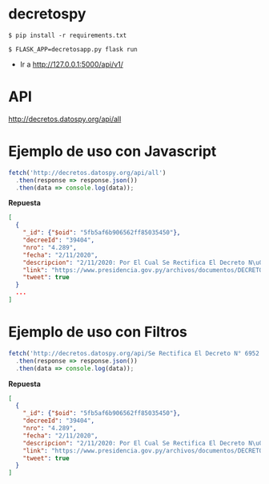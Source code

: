 # decretospy
```
$ pip install -r requirements.txt
```
```
$ FLASK_APP=decretosapp.py flask run
```
- Ir a http://127.0.0.1:5000/api/v1/

# API

http://decretos.datospy.org/api/all

# Ejemplo de uso con Javascript
```js
fetch('http://decretos.datospy.org/api/all')
  .then(response => response.json())
  .then(data => console.log(data));
```
**Repuesta**
```json
[
  {
    "_id": {"$oid": "5fb5af6b906562ff85035450"}, 
    "decreeId": "39404", 
    "nro": "4.289", 
    "fecha": "2/11/2020", 
    "descripcion": "2/11/2020: Por El Cual Se Rectifica El Decreto N\u00b0 6952 De Fecha 7 De Septiembre De 1990.", 
    "link": "https://www.presidencia.gov.py/archivos/documentos/DECRETO4289_u0ogzhkn.pdf", 
    "tweet": true
  }
  ...
]
```
# Ejemplo de uso con Filtros
```js
fetch('http://decretos.datospy.org/api/Se Rectifica El Decreto N° 6952')
  .then(response => response.json())
  .then(data => console.log(data));
```
**Repuesta**
```json
[
  {
    "_id": {"$oid": "5fb5af6b906562ff85035450"}, 
    "decreeId": "39404", 
    "nro": "4.289", 
    "fecha": "2/11/2020", 
    "descripcion": "2/11/2020: Por El Cual Se Rectifica El Decreto N\u00b0 6952 De Fecha 7 De Septiembre De 1990.", 
    "link": "https://www.presidencia.gov.py/archivos/documentos/DECRETO4289_u0ogzhkn.pdf", 
    "tweet": true
  }
]
```

